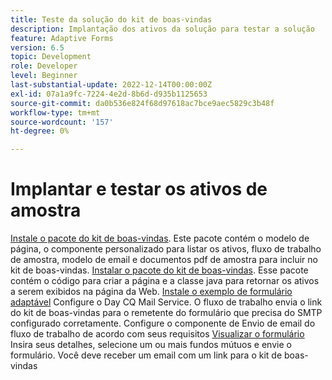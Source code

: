 ```yaml
---
title: Teste da solução do kit de boas-vindas
description: Implantação dos ativos da solução para testar a solução
feature: Adaptive Forms
version: 6.5
topic: Development
role: Developer
level: Beginner
last-substantial-update: 2022-12-14T00:00:00Z
exl-id: 07a1a9fc-7224-4e2d-8b6d-d935b1125653
source-git-commit: da0b536e824f68d97618ac7bce9aec5829c3b48f
workflow-type: tm+mt
source-wordcount: '157'
ht-degree: 0%

---
```


# Implantar e testar os ativos de amostra

[Instale o pacote do kit de boas-vindas](assets/welcomekit.zip). Este pacote contém o modelo de página, o componente personalizado para listar os ativos, fluxo de trabalho de amostra, modelo de email e documentos pdf de amostra para incluir no kit de boas-vindas.
[Instalar o pacote do kit de boas-vindas](assets/welcomekit.core-1.0.0-SNAPSHOT.jar). Esse pacote contém o código para criar a página e a classe java para retornar os ativos a serem exibidos na página da Web.
[Instale o exemplo de formulário adaptável](assets/account-openeing-form.zip)
Configure o Day CQ Mail Service. O fluxo de trabalho envia o link do kit de boas-vindas para o remetente do formulário que precisa do SMTP configurado corretamente.
Configure o componente de Envio de email do fluxo de trabalho de acordo com seus requisitos
[Visualizar o formulário](http://localhost:4502/content/dam/formsanddocuments/co-operators/accountopeningform/jcr:content?wcmmode=disabled)
Insira seus detalhes, selecione um ou mais fundos mútuos e envie o formulário. Você deve receber um email com um link para o kit de boas-vindas
